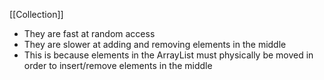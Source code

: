 [[Collection]]
- They are fast at random access
- They are slower at adding and removing elements in the middle
- This is because elements in the ArrayList must physically be moved in order to insert/remove elements in the middle